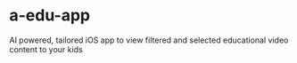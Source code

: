 # a-edu-app
AI powered, tailored iOS app to view filtered and selected educational video content to your kids
